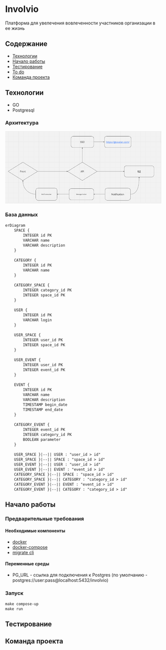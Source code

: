 # Involvio

Платформа для увелечения вовлеченности участников организации в ее жизнь

## Содержание
- [Технологии](#технологии)
- [Начало работы](#начало-работы)
- [Тестирование](#тестирование)
- [To do](#to-do)
- [Команда проекта](#команда-проекта)

## Технологии

- GO
- Postgresql

### Архитектура
![img.png](docs/img/img.png)

### База данных
```mermaid
erDiagram
    SPACE {
        INTEGER id PK
        VARCHAR name
        VARCHAR description
    }

    CATEGORY {
        INTEGER id PK
        VARCHAR name
    }

    CATEGORY_SPACE {
        INTEGER category_id PK
        INTEGER space_id PK
    }

    USER {
        INTEGER id PK
        VARCHAR login
    }

    USER_SPACE {
        INTEGER user_id PK
        INTEGER space_id PK
    }

    USER_EVENT {
        INTEGER user_id PK
        INTEGER event_id PK
    }

    EVENT {
        INTEGER id PK
        VARCHAR name
        VARCHAR description
        TIMESTAMP begin_date
        TIMESTAMP end_date
    }

    CATEGORY_EVENT {
        INTEGER event_id PK
        INTEGER category_id PK
        BOOLEAN parameter
    }

    USER_SPACE }|--|| USER : "user_id > id"
    USER_SPACE }|--|| SPACE : "space_id > id"
    USER_EVENT }|--|| USER : "user_id > id"
    USER_EVENT }|--|| EVENT : "event_id > id"
    CATEGORY_SPACE }|--|| SPACE : "space_id > id"
    CATEGORY_SPACE }|--|| CATEGORY : "category_id > id"
    CATEGORY_EVENT }|--|| EVENT : "event_id > id"
    CATEGORY_EVENT }|--|| CATEGORY : "category_id > id"

```

## Начало работы

### Предварительные требования
#### Необходимые компоненты
- [docker](https://docs.docker.com/engine/install/)
- [docker-compose](https://docs.docker.com/compose/install/)
- [migrate cli](https://pkg.go.dev/github.com/golang-migrate/migrate/v4#readme-cli-usage)
#### Переменные среды
- PG_URL - ссылка для подключения к Postgres (по умолчанию - postgres://user:pass@localhost:5432/involvio)
### Запуск
```shell
make compose-up
make run
```

## Тестирование

## Команда проекта
